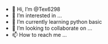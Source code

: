 - 👋 Hi, I’m @Tex6298
- 👀 I’m interested in ...
- 🌱 I’m currently learning python basic
- 💞️ I’m looking to collaborate on ...
- 📫 How to reach me ...

<!---
Tex6298/Tex6298 is a ✨ special ✨ repository because its `README.md` (this file) appears on your GitHub profile.
You can click the Preview link to take a look at your changes.
--->
